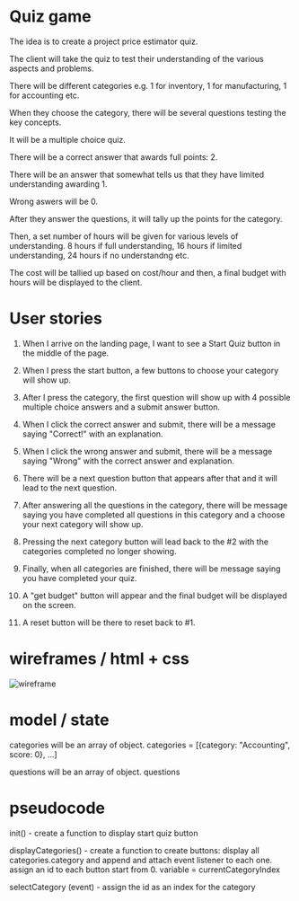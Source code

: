 # Quiz game

The idea is to create a project price estimator quiz.

The client will take the quiz to test their understanding of the various aspects and problems.

There will be different categories e.g. 1 for inventory, 1 for manufacturing, 1 for accounting etc.

When they choose the category, there will be several questions testing the key concepts.

It will be a multiple choice quiz.

There will be a correct answer that awards full points: 2.

There will be an answer that somewhat tells us that they have limited understanding awarding 1.

Wrong aswers will be 0.

After they answer the questions, it will tally up the points for the category.

Then, a set number of hours will be given for various levels of understanding. 8 hours if full understanding, 16 hours if limited understanding, 24 hours if no understandng etc. 

The cost will be tallied up based on cost/hour and then, a final budget with hours will be displayed to the client. 

# User stories 

1. When I arrive on the landing page, I want to see a Start Quiz button in the middle of the page.

2. When I press the start button, a few buttons to choose your category will show up.

3. After I press the category, the first question will show up with 4 possible multiple choice answers and a submit answer button. 

4. When I click the correct answer and submit, there will be a message saying "Correct!" with an explanation. 

5. When I click the wrong answer and submit, there will be a message saying "Wrong" with the correct answer and explanation. 

6. There will be a next question button that appears after that and it will lead to the next question. 

7. After answering all the questions in the category, there will be message saying you have completed all questions in this category and a choose your next category will show up.

8. Pressing the next category button will lead back to the #2 with the categories completed no longer showing. 

9. Finally, when all categories are finished, there will be message saying you have completed your quiz.

10. A "get budget" button will appear and the final budget will be displayed on the screen.

11. A reset button will be there to reset back to #1. 


# wireframes / html + css

![wireframe](/Wireframe.jpg)

# model / state

categories will be an array of object. 
categories = [{category: "Accounting", score: 0}, ...]

questions will be an array of object. 
questions 

# pseudocode

init() - create a function to display start quiz button 

displayCategories() - create a function to create buttons: display all categories.category and append and attach event listener to each one. assign an id to each button start from 0. variable = currentCategoryIndex

selectCategory (event) - assign the id as an index for the category

